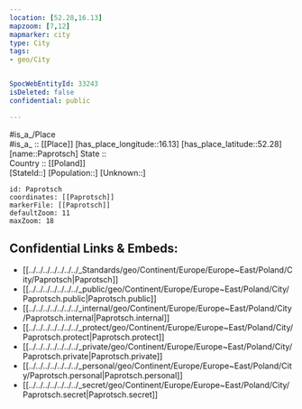 ```yaml
---
location: [52.28,16.13] 
mapzoom: [7,12] 
mapmarker: city 
type: City
tags:
- geo/City


SpocWebEntityId: 33243
isDeleted: false
confidential: public

---
```

#is_a_/Place  
#is_a_ :: [[Place]] 
[has_place_longitude::16.13] 
[has_place_latitude::52.28] 
[name::Paprotsch] 
State ::  
Country :: [[Poland]]  
[StateId::] 
[Population::] 
[Unknown::] 


```leaflet
id: Paprotsch
coordinates: [[Paprotsch]] 
markerFile: [[Paprotsch]] 
defaultZoom: 11 
maxZoom: 18
```


## Confidential Links & Embeds: 
- [[../../../../../../../_Standards/geo/Continent/Europe/Europe~East/Poland/City/Paprotsch|Paprotsch]] 
- [[../../../../../../../_public/geo/Continent/Europe/Europe~East/Poland/City/Paprotsch.public|Paprotsch.public]] 
- [[../../../../../../../_internal/geo/Continent/Europe/Europe~East/Poland/City/Paprotsch.internal|Paprotsch.internal]] 
- [[../../../../../../../_protect/geo/Continent/Europe/Europe~East/Poland/City/Paprotsch.protect|Paprotsch.protect]] 
- [[../../../../../../../_private/geo/Continent/Europe/Europe~East/Poland/City/Paprotsch.private|Paprotsch.private]] 
- [[../../../../../../../_personal/geo/Continent/Europe/Europe~East/Poland/City/Paprotsch.personal|Paprotsch.personal]] 
- [[../../../../../../../_secret/geo/Continent/Europe/Europe~East/Poland/City/Paprotsch.secret|Paprotsch.secret]] 
